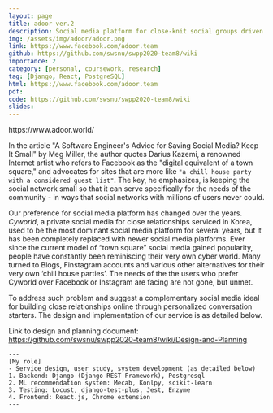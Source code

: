 ```yaml
---
layout: page
title: adoor ver.2
description: Social media platform for close-knit social groups driven by ML-curated questions to support more varied and deeper interactions
img: /assets/img/adoor/adoor.png
link: https://www.facebook.com/adoor.team
github: https://github.com/swsnu/swpp2020-team8/wiki
importance: 2
category: [personal, coursework, research]
tag: [Django, React, PostgreSQL]
html: https://www.facebook.com/adoor.team 
pdf: 
code: https://github.com/swsnu/swpp2020-team8/wiki
slides: 
---
```


<div class="row">
    <div class="col-sm mt-3 mt-md-0">
        <a href="/assets/pdf/adoor_poster.pdf" target="_blank"><img class="img-fluid rounded z-depth-1" src="{{ '/assets/img/adoor/adoor.png' }}" alt="" title="example image"/></a>
    </div>
</div>
<div class="caption">
    https://www.adoor.world/
</div>

In the article "A Software Engineer's Advice for Saving Social Media? Keep It Small" by Meg Miller, the author quotes Darius Kazemi, a renowned Internet artist who refers to ​Facebook as the "digital equivalent of a town square," and advocates for sites that are more like `"a chill house party with a considered guest list"​`. The key, he emphasizes, is keeping the social network small so that it can serve specifically for the needs of the community - in ways that social networks with millions of users never could.

Our preference for social media platform has changed over the years. *Cyworld*, a private social media for close relationships serviced in Korea, used to be the most dominant social media platform for several years, but it has been completely replaced with newer social media platforms. Ever since the current model of “town square” social media gained popularity, people have constantly been reminiscing their very own cyber world. Many turned to Blogs, Finstagram accounts and various other alternatives for their very own ‘chill house parties’. ​The needs of the the users who prefer Cyworld over Facebook or Instagram are facing are not gone, but unmet.

To address such problem and suggest a complementary social media ideal for building close relationships online through personalized conversation starters. The design and implementation of our service is as detailed below. 

<div class="row">
    <div class="col-sm mt-3 mt-md-0">
        <a href="/assets/pdf/adoor_poster.pdf" target="_blank"><img class="img-fluid rounded z-depth-1" src="{{ '/assets/img/adoor_poster.png' }}" alt="" title="example image"/></a>
    </div>
</div>
<div class="caption">
    Link to design and planning document: <br><a href="https://github.com/swsnu/swpp2020-team8/wiki/Design-and-Planning" target="_blank">https://github.com/swsnu/swpp2020-team8/wiki/Design-and-Planning</a>
</div>

    ---
    [My role]
    - Service design, user study, system development (as detailed below)
    1. Backend: Django (Django REST Framework), Postgresql
    2. ML recommendation system: Mecab, Konlpy, scikit-learn
    3. Testing: Locust, django-test-plus, Jest, Enzyme
    4. Frontend: React.js, Chrome extension
    --- 